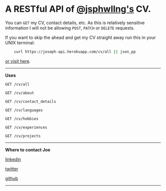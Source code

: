 # A RESTful API of [@jsphwllng's](https://twitter.com/jsphWllng) CV.
You can `GET` my CV, contact details, etc. As this is relatively sensitive information I will not be allowing `POST`, `PATCH` or `DELETE` requests.

If you want to skip the ahead and get my CV straight away run this in your UNIX terminal:
```bash
    curl https://joseph-api.herokuapp.com/cv/all || json_pp
```
[or visit here](https://joseph-api.herokuapp.com/cv/all).

***
**Uses**

`GET /cv/all`

`GET /cv/about`

`GET /cv/contact_details`

`GET /cv/languages`

`GET /cv/hobbies`

`GET /cv/experiences`

`GET /cv/projects`
***

**Where to contact Joe**

[linkedin](https://www.linkedin.com/in/josephwelling/)

[twitter](twitter.com/jsphwllng)

[github](https://github.com/jsphwllng/)

***

